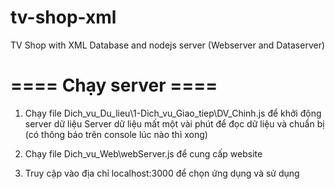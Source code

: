 # tv-shop-xml
TV Shop with XML Database and nodejs server (Webserver and Dataserver)

# ==== Chạy server ====
1. Chạy file Dich_vu_Du_lieu\1-Dich_vu_Giao_tiep\DV_Chinh.js để khởi động server dữ liệu
Server dữ liệu mất một vài phút để đọc dữ liệu và chuẩn bị (có thông báo trên console lúc nào thì xong)

2. Chạy file Dich_vu_Web\webServer.js để cung cấp website

3. Truy cập vào địa chỉ localhost:3000 để chọn ứng dụng và sử dụng